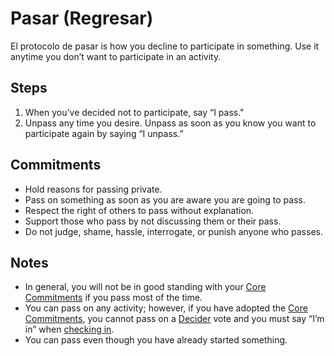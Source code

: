 # Pasar (Regresar)
El protocolo de pasar is how you decline to participate in something. Use it anytime you don’t want to participate in an activity.

## Steps
1. When you’ve decided not to participate, say “I pass."
2. Unpass any time you desire. Unpass as soon as you know you want to participate again by saying “I unpass.”

## Commitments
* Hold reasons for passing private.
* Pass on something as soon as you are aware you are going to pass.
* Respect the right of others to pass without explanation.
* Support those who pass by not discussing them or their pass.
* Do not judge, shame, hassle, interrogate, or punish anyone who passes.

## Notes
* In general, you will not be in good standing with your [Core Commitments](../corecommitments.md) if you pass most of the time.
* You can pass on any activity; however, if you have adopted the [Core Commitments](../corecommitments.md), you cannot pass on a [Decider](decider.md) vote and you must say “I’m in” when [checking in](checkin.md).
* You can pass even though you have already started something.
